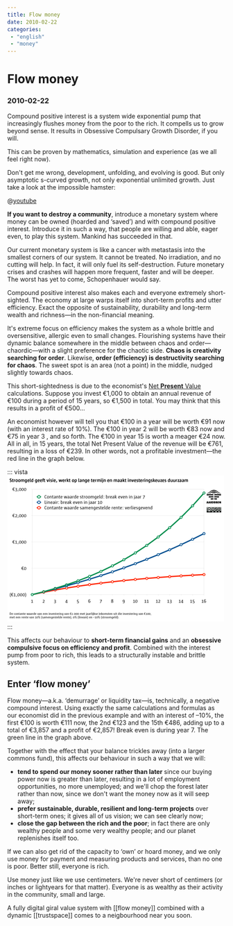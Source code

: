 ```yaml
---
title: Flow money
date: 2010-02-22
categories:
 - "english"
 - "money"
---
```


# Flow money
### 2010-02-22

Compound positive interest is a system wide exponential pump that increasingly flushes money from the poor to the rich. It compells us to grow beyond sense. It results in Obsessive Compulsary Growth Disorder, if you will.

This can be proven by mathematics, simulation and experience (as we all feel right now).

Don't get me wrong, development, unfolding, and evolving is good. But only asymptotic s-curved growth, not only exponential unlimited growth. Just take a look at the impossible hamster:

@[youtube](bqz3R1NpXzM)

**If you want to destroy a community**, introduce a monetary system where money can be owned (hoarded and ‘saved’) and with compound positive interest. Introduce it in such a way, that people are willing and able, eager even, to play this system. Mankind has succeeded in that.

Our current monetary system is like a cancer with metastasis into the smallest corners of our system. It cannot be treated. No irradiation, and no cutting will help. In fact, it will only fuel its self-destruction. Future monetary crises and crashes will happen more frequent, faster and will be deeper. The worst has yet to come, Schopenhauer would say.

Compound positive interest also makes each and everyone extremely short-sighted. The economy at large warps itself into short-term profits and utter efficiency. Exact the opposite of sustainability, durability and long-term wealth and richness—in the non-financial meaning.

It's extreme focus on efficiency makes the system as a whole brittle and oversensitive, allergic even to small changes. Flourishing systems have their dynamic balance somewhere in the middle between chaos and order—chaordic—with a slight preference for the chaotic side. **Chaos is creativity searching for order**. Likewise, **order (efficiency) is destructivity searching for chaos**. The sweet spot is an area (not a point) in the middle, nudged slightly towards chaos.

This short-sightedness is due to the economist's [Net **Present** Value](http://en.wikipedia.org/wiki/Net_present_value) calculations. Suppose you invest €1,000 to obtain an annual revenue of €100 during a period of 15 years, so €1,500 in total. You may think that this results in a profit of €500…

An economist however will tell you that €100 in a year will be worth €91 now (with an interest rate of 10%). The €100 in year 2 will be worth €83 now and €75 in year 3 , and so forth. The €100 in year 15 is worth a meager €24 now. All in all, in 15 years, the total Net Present Value of the revenue will be €761, resulting in a loss of €239. In other words, not a profitable investment—the red line in the graph below.

::: vista
<img src="stroomgeldgrafiek-500.png">
:::

This affects our behaviour to **short-term financial gains** and an **obsessive compulsive focus on efficiency and profit**. Combined with the interest pump from poor to rich, this leads to a structurally instable and brittle system.

## Enter ‘flow money’

Flow money—a.k.a. ‘demurrage’ or liquidity tax—is, technically, a negative compound interest. Using exactly the same calculations and formulas as our economist did in the previous example and with an interest of –10%, the first €100 is worth €111 now, the 2nd €123 and the 15th €486, adding up to a total of €3,857 and a profit of €2,857! Break even is during year 7. The green line in the graph above.

Together with the effect that your balance trickles away (into a larger commons fund), this affects our behaviour in such a way that we will:

- **tend to spend our money sooner rather than later** since our buying power now is greater than later, resulting in a lot of employment opportunities, no more unemployed; and we'll chop the forest later rather than now, since we don't want the money now as it will seep away;
- **prefer sustainable, durable, resilient and long-term projects** over short-term ones; it gives all of us vision; we can see clearly now;
- **close the gap between the rich and the poor**; in fact there are only wealthy people and some very wealthy people; and our planet replenishes itself too.

If we can also get rid of the capacity to ‘own’ or hoard money, and we only use money for payment and measuring products and services, than no one is poor. Better still, everyone is rich.

Use money just like we use centimeters. We're never short of centimers (or inches or lightyears for that matter). Everyone is as wealthy as their activity in the community, small and large.

A fully digital giral value system with [[flow money]] combined with a dynamic [[trustspace]] comes to a neigbourhood near you soon.